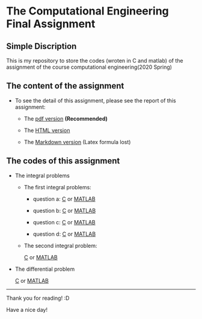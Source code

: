 # The Computational Engineering Final Assignment

## Simple Discription

This is my repository to store the codes (wroten in C and matlab) of the assignment of the course computational engineering(2020 Spring)

## The content of the assignment

* To see the detail of this assignment, please see the report of this assignment:

  * The [pdf version](/report/Assignment_report.pdf) **(Recommended)**
  * The [HTML version](/report/Assignment_report.html)

  * The [Markdown version](/report/Assignment_report.md) (Latex formula lost)

## The codes of this assignment

* The integral problems

  * The first integral problems:
  
    * question a: [C](/two_integral_problem/trape_2a.c) or [MATLAB](/two_integral_problem/trapezoidal_2a.m)

    * question b: [C](/two_integral_problem/trape_2b.c) or [MATLAB](/two_integral_problem/trapezoidal_2b.m)

    * question c: [C](/two_integral_problem/trape_2c.c) or [MATLAB](/two_integral_problem/trapezoidal_2c.m)

    * question d: [C](/two_integral_problem/trape_2d.c) or [MATLAB](/two_integral_problem/trapezoidal_2d.m)

  * The second integral problem:
    
    [C](/two_integral_problem/simpson.c) or [MATLAB](/two_integral_problem/simpuson.m)

* The differential problem

  [C](/a_difference_problem/difference.c) or [MATLAB](/a_difference_problem/differential.m)

---

Thank you for reading! :D

Have a nice day!
